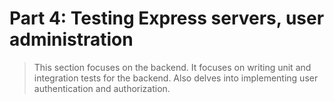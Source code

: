 # Part 4: Testing Express servers, user administration

> This section focuses on the backend. It focuses on writing unit and integration tests for the backend. Also delves into implementing user authentication and authorization.
